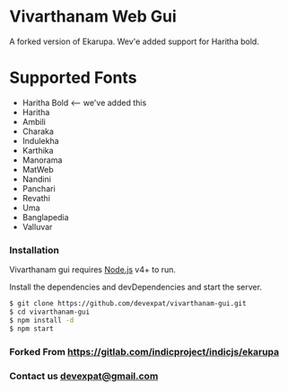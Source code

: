 # Vivarthanam Web Gui

A forked version of Ekarupa. Wev'e added support for Haritha bold. 

# Supported Fonts

  - Haritha Bold <-- we've added this
  - Haritha
  - Ambili
  - Charaka
  - Indulekha
  - Karthika
  - Manorama
  - MatWeb
  - Nandini
  - Panchari
  - Revathi
  - Uma
  - Banglapedia
  - Valluvar

### Installation

Vivarthanam gui requires [Node.js](https://nodejs.org/) v4+ to run.

Install the dependencies and devDependencies and start the server.

```sh
$ git clone https://github.com/devexpat/vivarthanam-gui.git
$ cd vivarthanam-gui
$ npm install -d
$ npm start
```

### Forked From https://gitlab.com/indicproject/indicjs/ekarupa


### Contact us devexpat@gmail.com
